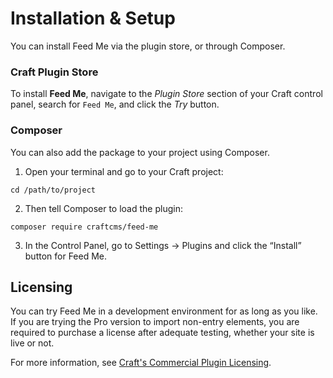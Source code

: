 # Installation & Setup
You can install Feed Me via the plugin store, or through Composer.

### Craft Plugin Store
To install **Feed Me**, navigate to the _Plugin Store_ section of your Craft control panel, search for `Feed Me`, and click the _Try_ button.

### Composer
You can also add the package to your project using Composer.

1. Open your terminal and go to your Craft project:
```
cd /path/to/project
```
2. Then tell Composer to load the plugin:
```
composer require craftcms/feed-me
```
3. In the Control Panel, go to Settings → Plugins and click the “Install” button for Feed Me.

## Licensing
You can try Feed Me in a development environment for as long as you like. If you are trying the Pro version to import non-entry elements, you are required to purchase a license after adequate testing, whether your site is live or not.

For more information, see [Craft's Commercial Plugin Licensing](https://docs.craftcms.com/v3/plugins.html#commercial-plugin-licensing).
